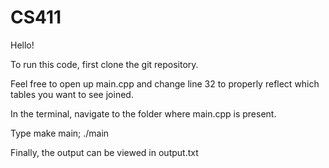 # CS411

Hello!

To run this code, first clone the git repository.

Feel free to open up main.cpp and change line 32 to properly reflect which tables you want to see joined.

In the terminal, navigate to the folder where main.cpp is present.

Type make main; ./main 

Finally, the output can be viewed in output.txt
